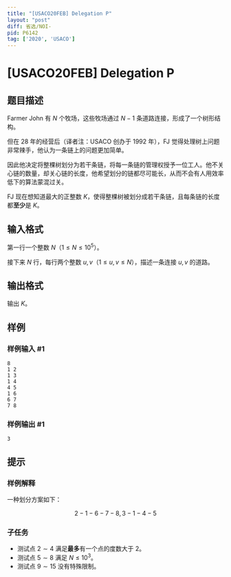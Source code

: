```yaml
---
title: "[USACO20FEB] Delegation P"
layout: "post"
diff: 省选/NOI-
pid: P6142
tag: ['2020', 'USACO']
---
```

# [USACO20FEB] Delegation P
## 题目描述

Farmer John 有 $N$ 个牧场，这些牧场通过 $N-1$ 条道路连接，形成了一个树形结构。

但在 28 年的经营后（译者注：USACO 创办于 1992 年），FJ 觉得处理树上问题非常辣手，他认为一条链上的问题更加简单。

因此他决定将整棵树划分为若干条链，将每一条链的管理权授予一位工人。他不关心链的数量，却关心链的长度，他希望划分的链都尽可能长，从而不会有人用效率低下的算法蒙混过关。

FJ 现在想知道最大的正整数 $K$，使得整棵树被划分成若干条链，且每条链的长度都**至少**是 $K$。
## 输入格式

第一行一个整数 $N$（$1 \leq N \leq 10^5$）。

接下来 $N$ 行，每行两个整数 $u,v$（$1 \leq u,v \leq N$），描述一条连接 $u,v$ 的道路。
## 输出格式

输出 $K$。
## 样例

### 样例输入 #1
```
8
1 2
1 3
1 4
4 5
1 6
6 7
7 8
```
### 样例输出 #1
```
3
```
## 提示

### 样例解释

一种划分方案如下：

$$
2-1-6-7-8, 3-1-4-5
$$

### 子任务

- 测试点 $2 \sim 4$ 满足**最多**有一个点的度数大于 $2$。
- 测试点 $5 \sim 8$ 满足 $N \leq 10^3$。
- 测试点 $9 \sim 15$ 没有特殊限制。
